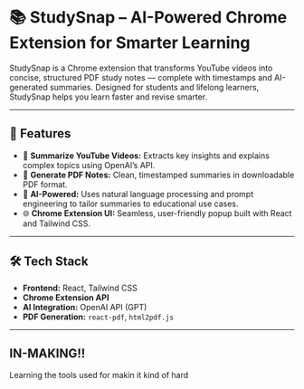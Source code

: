 # 📚 StudySnap – AI-Powered Chrome Extension for Smarter Learning

StudySnap is a Chrome extension that transforms YouTube videos into concise, structured PDF study notes — complete with timestamps and AI-generated summaries. Designed for students and lifelong learners, StudySnap helps you learn faster and revise smarter.

---

## 🚀 Features

- 🎥 **Summarize YouTube Videos:** Extracts key insights and explains complex topics using OpenAI’s API.
- 📝 **Generate PDF Notes:** Clean, timestamped summaries in downloadable PDF format.
- 🧠 **AI-Powered:** Uses natural language processing and prompt engineering to tailor summaries to educational use cases.
- 🌐 **Chrome Extension UI:** Seamless, user-friendly popup built with React and Tailwind CSS.

---

## 🛠️ Tech Stack

- **Frontend:** React, Tailwind CSS
- **Chrome Extension API**
- **AI Integration:** OpenAI API (GPT)
- **PDF Generation:** `react-pdf`, `html2pdf.js`

---

## IN-MAKING!!
Learning the tools used for makin it
kind of hard
